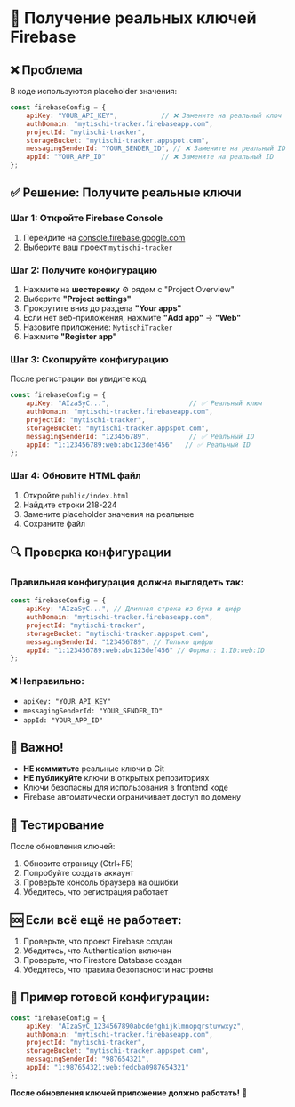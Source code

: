 # 🔑 Получение реальных ключей Firebase

## ❌ Проблема
В коде используются placeholder значения:
```javascript
const firebaseConfig = {
    apiKey: "YOUR_API_KEY",           // ❌ Замените на реальный ключ
    authDomain: "mytischi-tracker.firebaseapp.com",
    projectId: "mytischi-tracker",
    storageBucket: "mytischi-tracker.appspot.com",
    messagingSenderId: "YOUR_SENDER_ID", // ❌ Замените на реальный ID
    appId: "YOUR_APP_ID"              // ❌ Замените на реальный ID
};
```

## ✅ Решение: Получите реальные ключи

### Шаг 1: Откройте Firebase Console
1. Перейдите на [console.firebase.google.com](https://console.firebase.google.com)
2. Выберите ваш проект `mytischi-tracker`

### Шаг 2: Получите конфигурацию
1. Нажмите на **шестеренку** ⚙️ рядом с "Project Overview"
2. Выберите **"Project settings"**
3. Прокрутите вниз до раздела **"Your apps"**
4. Если нет веб-приложения, нажмите **"Add app"** → **"Web"**
5. Назовите приложение: `MytischiTracker`
6. Нажмите **"Register app"**

### Шаг 3: Скопируйте конфигурацию
После регистрации вы увидите код:
```javascript
const firebaseConfig = {
    apiKey: "AIzaSyC...",                    // ✅ Реальный ключ
    authDomain: "mytischi-tracker.firebaseapp.com",
    projectId: "mytischi-tracker",
    storageBucket: "mytischi-tracker.appspot.com",
    messagingSenderId: "123456789",          // ✅ Реальный ID
    appId: "1:123456789:web:abc123def456"   // ✅ Реальный ID
};
```

### Шаг 4: Обновите HTML файл
1. Откройте `public/index.html`
2. Найдите строки 218-224
3. Замените placeholder значения на реальные
4. Сохраните файл

## 🔍 Проверка конфигурации

### Правильная конфигурация должна выглядеть так:
```javascript
const firebaseConfig = {
    apiKey: "AIzaSyC...", // Длинная строка из букв и цифр
    authDomain: "mytischi-tracker.firebaseapp.com",
    projectId: "mytischi-tracker",
    storageBucket: "mytischi-tracker.appspot.com",
    messagingSenderId: "123456789", // Только цифры
    appId: "1:123456789:web:abc123def456" // Формат: 1:ID:web:ID
};
```

### ❌ Неправильно:
- `apiKey: "YOUR_API_KEY"`
- `messagingSenderId: "YOUR_SENDER_ID"`
- `appId: "YOUR_APP_ID"`

## 🚨 Важно!
- **НЕ коммитьте** реальные ключи в Git
- **НЕ публикуйте** ключи в открытых репозиториях
- Ключи безопасны для использования в frontend коде
- Firebase автоматически ограничивает доступ по домену

## 🧪 Тестирование
После обновления ключей:
1. Обновите страницу (Ctrl+F5)
2. Попробуйте создать аккаунт
3. Проверьте консоль браузера на ошибки
4. Убедитесь, что регистрация работает

## 🆘 Если всё ещё не работает:
1. Проверьте, что проект Firebase создан
2. Убедитесь, что Authentication включен
3. Проверьте, что Firestore Database создан
4. Убедитесь, что правила безопасности настроены

## 📱 Пример готовой конфигурации:
```javascript
const firebaseConfig = {
    apiKey: "AIzaSyC_1234567890abcdefghijklmnopqrstuvwxyz",
    authDomain: "mytischi-tracker.firebaseapp.com",
    projectId: "mytischi-tracker",
    storageBucket: "mytischi-tracker.appspot.com",
    messagingSenderId: "987654321",
    appId: "1:987654321:web:fedcba0987654321"
};
```

**После обновления ключей приложение должно работать!** 🎉
